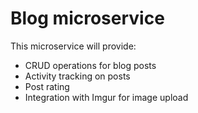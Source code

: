 # Blog microservice

This microservice will provide:

* CRUD operations for blog posts
* Activity tracking on posts
* Post rating
* Integration with Imgur for image upload

